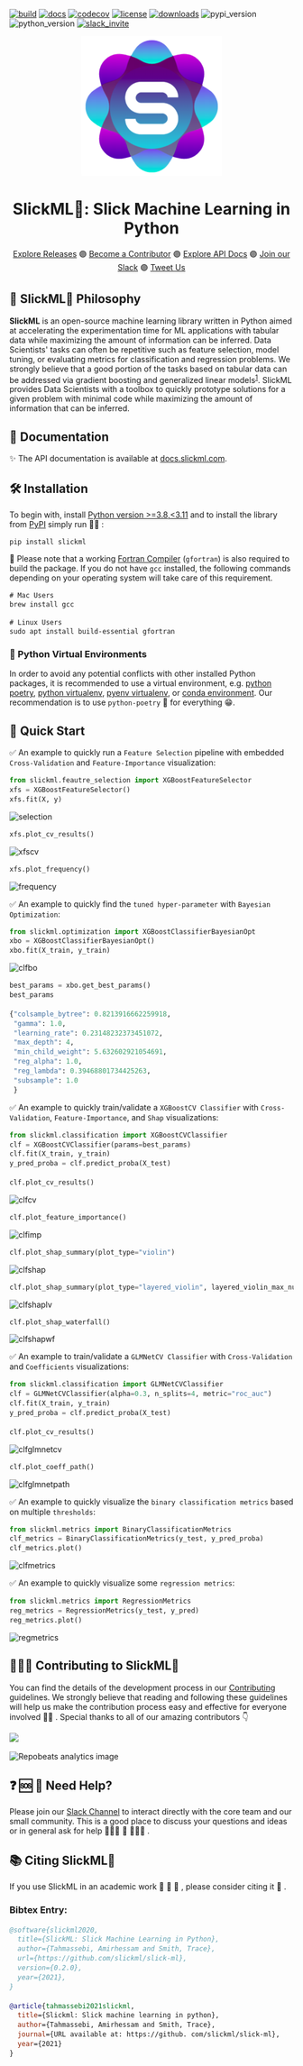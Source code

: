 [![build](https://github.com/slickml/slick-ml/actions/workflows/ci.yml/badge.svg)](https://github.com/slickml/slick-ml/actions/workflows/ci.yml)
[![docs](https://github.com/slickml/slick-ml/actions/workflows/cd.yml/badge.svg)](https://github.com/slickml/slick-ml/actions/workflows/cd.yml)
[![codecov](https://codecov.io/gh/slickml/slick-ml/branch/master/graph/badge.svg?token=Z7XP51MB4K)](https://codecov.io/gh/slickml/slick-ml)
[![license](https://img.shields.io/github/license/slickml/slick-ml)](https://github.com/slickml/slick-ml/blob/master/LICENSE/)
[![downloads](https://pepy.tech/badge/slickml)](https://pepy.tech/project/slickml)
![pypi_version](https://img.shields.io/pypi/v/slickml)
![python_version](https://img.shields.io/pypi/pyversions/slickml)
[![slack_invite](https://badgen.net/badge/Join/SlickML%20Slack/purple?icon=slack)](https://www.slickml.com/slack-invite)



<p align="center">
  <a href="https://www.docs.slickml.com/">
    <img src="https://raw.githubusercontent.com/slickml/slick-ml/master/assets/designs/logo_clear.png" width="250"></img>
  </a>
</p>

<div align="center">
<h1 align="center">SlickML🧞: Slick Machine Learning in Python</h1>
  <p align="center">
    <a href="https://github.com/slickml/slick-ml/releases"> Explore Releases</a>
    🟣 
    <a href="https://github.com/slickml/slick-ml/blob/master/CONTRIBUTING.md"> Become a Contributor</a>
    🟣 
    <a href="https://www.docs.slickml.com"> Explore API Docs</a>
    🟣 
    <a href="https://www.slickml.com/slack-invite"> Join our Slack</a>
    🟣 
    <a href="https://twitter.com/slickml"> Tweet Us</a>   
  </p>
</div>

## 🧠 SlickML🧞 Philosophy
**SlickML** is an open-source machine learning library written in Python aimed
at accelerating the experimentation time for ML applications with tabular data while maximizing the amount of information can be inferred. Data Scientists'
tasks can often be repetitive such as feature selection, model tuning, or
evaluating metrics for classification and regression problems. We strongly believe that a good portion of the tasks based on tabular data can be addressed via gradient boosting and generalized linear models<sup>[1](https://arxiv.org/pdf/2207.08815.pdf)</sup>. SlickML provides
Data Scientists with a toolbox to quickly prototype solutions for a given problem with minimal code while maximizing the amount of information that can be inferred.


## 📖 Documentation
✨ The API documentation is available at [docs.slickml.com](https://www.docs.slickml.com).

## 🛠 Installation
To begin with, install [Python version >=3.8,<3.11](https://www.python.org) and to install the library
from [PyPI](https://pypi.org/project/slickml/) simply run 🏃‍♀️ :
```
pip install slickml
```
📣  Please note that a working [Fortran Compiler](https://gcc.gnu.org/install/) (`gfortran`) is also required to build the package. If you do not have `gcc` installed, the following commands depending on your operating system will take care of this requirement.
```
# Mac Users
brew install gcc

# Linux Users
sudo apt install build-essential gfortran
```

### 🐍 Python Virtual Environments
In order to avoid any potential conflicts with other installed Python packages, it is
recommended to use a virtual environment, e.g. [python poetry](https://python-poetry.org/), [python virtualenv](https://docs.python.org/3/library/venv.html), [pyenv virtualenv](https://github.com/pyenv/pyenv-virtualenv), or [conda environment](https://docs.conda.io/projects/conda/en/latest/user-guide/tasks/manage-environments.html). Our recommendation is to use `python-poetry` 🥰 for everything 😁.


## 📌 Quick Start
✅ An example to quickly run a `Feature Selection` pipeline with embedded `Cross-Validation` and `Feature-Importance` visualization: 
```python
from slickml.feautre_selection import XGBoostFeatureSelector
xfs = XGBoostFeatureSelector()
xfs.fit(X, y)
```
![selection](https://raw.githubusercontent.com/slickml/slick-ml/master/assets/images/feature_selection.png)

```python
xfs.plot_cv_results()
```
![xfscv](https://raw.githubusercontent.com/slickml/slick-ml/master/assets/images/xfs_cv_results.png)

```python
xfs.plot_frequency()
```
![frequency](https://raw.githubusercontent.com/slickml/slick-ml/master/assets/images/feature_frequency.png)

✅ An example to quickly find the `tuned hyper-parameter` with `Bayesian Optimization`:
```python
from slickml.optimization import XGBoostClassifierBayesianOpt
xbo = XGBoostClassifierBayesianOpt()
xbo.fit(X_train, y_train)
```
![clfbo](https://raw.githubusercontent.com/slickml/slick-ml/master/assets/images/clf_hyper_params.png)

```python
best_params = xbo.get_best_params()
best_params

{"colsample_bytree": 0.8213916662259918,
 "gamma": 1.0,
 "learning_rate": 0.23148232373451072,
 "max_depth": 4,
 "min_child_weight": 5.632602921054691,
 "reg_alpha": 1.0,
 "reg_lambda": 0.39468801734425263,
 "subsample": 1.0
 }
```

✅ An example to quickly train/validate a `XGBoostCV Classifier` with `Cross-Validation`, `Feature-Importance`, and `Shap` visualizations:
```python
from slickml.classification import XGBoostCVClassifier
clf = XGBoostCVClassifier(params=best_params)
clf.fit(X_train, y_train)
y_pred_proba = clf.predict_proba(X_test)

clf.plot_cv_results()
```
![clfcv](https://raw.githubusercontent.com/slickml/slick-ml/master/assets/images/clf_cv_results.png)

```python
clf.plot_feature_importance()
```
![clfimp](https://raw.githubusercontent.com/slickml/slick-ml/master/assets/images/clf_feature_importance.png)

```python
clf.plot_shap_summary(plot_type="violin")
```
![clfshap](https://raw.githubusercontent.com/slickml/slick-ml/master/assets/images/clf_shap_summary.png)

```python
clf.plot_shap_summary(plot_type="layered_violin", layered_violin_max_num_bins=5)
```
![clfshaplv](https://raw.githubusercontent.com/slickml/slick-ml/master/assets/images/clf_shap_summary_lv.png)

```python
clf.plot_shap_waterfall()
```
![clfshapwf](https://raw.githubusercontent.com/slickml/slick-ml/master/assets/images/clf_shap_waterfall.png)


✅ An example to train/validate a `GLMNetCV Classifier` with `Cross-Validation` and `Coefficients` visualizations:
```python
from slickml.classification import GLMNetCVClassifier
clf = GLMNetCVClassifier(alpha=0.3, n_splits=4, metric="roc_auc")
clf.fit(X_train, y_train)
y_pred_proba = clf.predict_proba(X_test)

clf.plot_cv_results()
```
![clfglmnetcv](https://raw.githubusercontent.com/slickml/slick-ml/master/assets/images/clf_glmnet_cv_results.png)

```python
clf.plot_coeff_path()
```
![clfglmnetpath](https://raw.githubusercontent.com/slickml/slick-ml/master/assets/images/clf_glmnet_paths.png)


✅ An example to quickly visualize the `binary classification metrics` based on multiple `thresholds`:
```python
from slickml.metrics import BinaryClassificationMetrics
clf_metrics = BinaryClassificationMetrics(y_test, y_pred_proba)
clf_metrics.plot()
```
![clfmetrics](https://raw.githubusercontent.com/slickml/slick-ml/master/assets/images/clf_metrics.png)


✅ An example to quickly visualize some `regression metrics`:
```python
from slickml.metrics import RegressionMetrics
reg_metrics = RegressionMetrics(y_test, y_pred)
reg_metrics.plot()
```
![regmetrics](https://raw.githubusercontent.com/slickml/slick-ml/master/assets/images/reg_metrics.png)


## 🧑‍💻🤝 Contributing to SlickML🧞
You can find the details of the development process in our [Contributing](CONTRIBUTING.md) guidelines. We strongly believe that reading and following these guidelines will help us make the contribution process easy and effective for everyone involved 🚀🌙 .
Special thanks to all of our amazing contributors 👇

<a href="https://github.com/slickml/slick-ml/graphs/contributors">
  <img src="https://contrib.rocks/image?repo=slickml/slick-ml" />
</a>

![Repobeats analytics image](https://repobeats.axiom.co/api/embed/ca865991b0547199fe7a069de7af25645b225e9c.svg "Repobeats analytics image")



## ❓ 🆘 📲 Need Help?
Please join our [Slack Channel](https://www.slickml.com/slack-invite) to interact directly with the core team and our small community. This is a good place to discuss your questions and ideas or in general ask for help 👨‍👩‍👧 👫 👨‍👩‍👦 .


## 📚 Citing SlickML🧞
If you use SlickML in an academic work 📃 🧪 🧬 , please consider citing it 🙏 .
### Bibtex Entry:
```bib
@software{slickml2020,
  title={SlickML: Slick Machine Learning in Python},
  author={Tahmassebi, Amirhessam and Smith, Trace},
  url={https://github.com/slickml/slick-ml},
  version={0.2.0},
  year={2021},
}

@article{tahmassebi2021slickml,
  title={Slickml: Slick machine learning in python},
  author={Tahmassebi, Amirhessam and Smith, Trace},
  journal={URL available at: https://github. com/slickml/slick-ml},
  year={2021}
}
```
